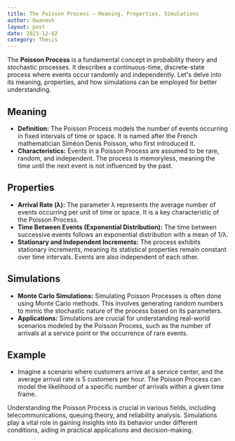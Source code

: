 ```yaml
---
title: The Poisson Process – Meaning, Properties, Simulations
author: Owanesh
layout: post
date: 2023-12-02
category: Thesis
---
```

The **Poisson Process** is a fundamental concept in probability theory and stochastic processes. It describes a continuous-time, discrete-state process where events occur randomly and independently. Let's delve into its meaning, properties, and how simulations can be employed for better understanding.

## Meaning

- **Definition:** The Poisson Process models the number of events occurring in fixed intervals of time or space. It is named after the French mathematician Siméon Denis Poisson, who first introduced it.
- **Characteristics:** Events in a Poisson Process are assumed to be rare, random, and independent. The process is memoryless, meaning the time until the next event is not influenced by the past.

## Properties

- **Arrival Rate (λ):** The parameter λ represents the average number of events occurring per unit of time or space. It is a key characteristic of the Poisson Process.
- **Time Between Events (Exponential Distribution):** The time between successive events follows an exponential distribution with a mean of 1/λ.
- **Stationary and Independent Increments:** The process exhibits stationary increments, meaning its statistical properties remain constant over time intervals. Events are also independent of each other.

## Simulations

- **Monte Carlo Simulations:** Simulating Poisson Processes is often done using Monte Carlo methods. This involves generating random numbers to mimic the stochastic nature of the process based on its parameters.
- **Applications:** Simulations are crucial for understanding real-world scenarios modeled by the Poisson Process, such as the number of arrivals at a service point or the occurrence of rare events.
 

## Example

- Imagine a scenario where customers arrive at a service center, and the average arrival rate is 5 customers per hour. The Poisson Process can model the likelihood of a specific number of arrivals within a given time frame.

Understanding the Poisson Process is crucial in various fields, including telecommunications, queuing theory, and reliability analysis. Simulations play a vital role in gaining insights into its behavior under different conditions, aiding in practical applications and decision-making.
